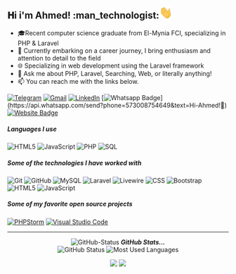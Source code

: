 <h2> 𝐇i i'm Ahmed! :man_technologist:<img src="https://github.com/ABSphreak/ABSphreak/blob/master/gifs/Hi.gif" width="30px"></h2> 

- 🎓Recent computer science graduate from El-Mynia FCI, specializing in PHP & Laravel
- 🚀 Currently embarking on a career journey, I bring enthusiasm and attention to detail to the field
- 🌐 Specializing in web development using the Laravel framework
- :speech_balloon: Ask me about PHP, Laravel, Searching, Web, or literally anything!
- :mailbox: You can reach me with the links below.

[![Telegram](https://img.shields.io/badge/-TELEGRAM-2CA5E0?style=for-the-badge&logo=telegram&logoColor=white)](https://t.me/Ahmed_abd_Ellatif)
[![Gmail](https://img.shields.io/badge/-v.Ahmedabdellatif7-c14438?style=flat-square&logo=Gmail&logoColor=white&link=mailto:v.ahmed.abd.ellatif.mo7@gmail.com)](mailto:ahmed.abd.ellatif.mo7@gmail.com)
[![LinkedIn](https://img.shields.io/badge/-Ahmed-abd-ellatif-7-blue?style=flat-square&logo=Linkedin&logoColor=white&link=https://www.linkedin.com/in/anushkaverma/)](https://www.linkedin.com/in/ahmed-abd-ellatif-99b10124a/)
[![Whatsapp Badge](https://img.shields.io/badge/-WHATSAPP-25D366?style=for-the-badge&logo=whatsapp&logoColor=white&link=https://api.whatsapp.com/send?phone=573008754649&text=Olá!)](https://api.whatsapp.com/send?phone=573008754649&text=Hi-Ahmed!🖖)
[![Website Badge](https://img.shields.io/badge/-ahmedabdellatif7.com-purple?style=flat&logo=Google-Chrome&logoColor=white&link=https://verma-anushka.github.io/anushkaverma/)](https://ahmedabdellatif7.github.io/Portfolio/) 

##### Languages I use



![HTML5](https://img.shields.io/badge/-HTML5-000000?style=flat&logo=html5)
![JavaScript](https://img.shields.io/badge/-JavaScript-000000?style=flat&logo=javascript)
![PHP](https://img.shields.io/badge/-PHP-777BB4?style=flat&logo=php&logoColor=white)
![SQL](https://img.shields.io/badge/-SQL-000000?style=flat&logo=postgresql)

##### Some of the technologies I have worked with

![Git](https://img.shields.io/badge/-Git-222222?style=flat&logo=git&logoColor=F05032)
![GitHub](https://img.shields.io/badge/-GitHub-222222?style=flat&logo=github&logoColor=181717)
![MySQL](https://img.shields.io/badge/-MySQL-4479A1?style=flat&logo=mysql&logoColor=white)
![Laravel](https://img.shields.io/badge/-Laravel-FF2D20?style=flat&logo=laravel&logoColor=white)
![Livewire](https://img.shields.io/badge/-Livewire-0753A1?style=flat&logo=laravel&logoColor=white)
![CSS](https://img.shields.io/badge/-CSS-1572B6?style=flat&logo=css3&logoColor=white)
![Bootstrap](https://img.shields.io/badge/-Bootstrap-7952B3?style=flat&logo=bootstrap&logoColor=white)
![HTML5](https://img.shields.io/badge/-HTML5-E34F26?style=flat&logo=html5&logoColor=white)
![JavaScript](https://img.shields.io/badge/-JavaScript-F7DF1E?style=flat&logo=javascript&logoColor=black)


##### Some of my favorite open source projects
[![PHPStorm](https://img.shields.io/badge/-PHPStorm-222222?style=flat&logo=phpstorm&logoColor=white)](https://www.jetbrains.com/phpstorm/)
[![Visual Studio Code](https://img.shields.io/badge/-VSCode-444444?style=flat&logo=visual-studio-code&logoColor=007ACC)](https://github.com/microsoft/vscode)


<hr>
<p align="center">
<img src="https://media.giphy.com/media/8UHRm5oY4k4FDxq5QG/giphy.gif" width="30px" alt="GitHub-Status"/>&nbsp;<i><b>GitHub Stats...</b></i><br>
<img src="https://github-readme-stats.vercel.app/api?username=AhmedAbdEllatif7&count_private=true&show_icons=true&theme=great-gatsby" alt="GitHub Status"/>
<img src = "https://github-readme-stats.vercel.app/api/top-langs/?username=AhmedAbdEllatif7&show_icons=true&layout=compact&theme=great-gatsby" alt="Most Used Languages">
</p>


<p align = "center">
  <img src = "https://github-readme-stats.vercel.app/api?username=AhmedAbdEllatif7&show_icons=true&theme=radical&line_height=33">
  <img src = "https://github-readme-stats.vercel.app/api/top-langs/?username=AhmedAbdEllatif7&hide_langs_below=.25&theme=radical">
</p>

